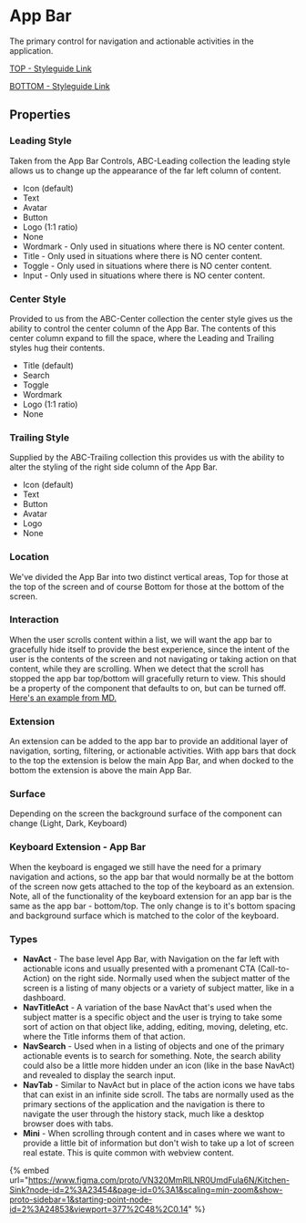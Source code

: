 # App Bar

The primary control for navigation and actionable activities in the application.

[TOP - Styleguide Link](https://zpl.io/254ANOr)

[BOTTOM - Styleguide Link](https://zpl.io/an3L6pv)

## Properties

### Leading Style

Taken from the App Bar Controls, ABC-Leading collection the leading style allows us to change up the appearance of the far left column of content.

* Icon (default)
* Text
* Avatar
* Button
* Logo (1:1 ratio)
* None
* Wordmark - Only used in situations where there is NO center content.
* Title - Only used in situations where there is NO center content.
* Toggle - Only used in situations where there is NO center content.
* Input - Only used in situations where there is NO center content.

### Center Style

Provided to us from the ABC-Center collection the center style gives us the ability to control the center column of the App Bar. The contents of this center column expand to fill the space, where the Leading and Trailing styles hug their contents.

* Title (default)
* Search
* Toggle
* Wordmark
* Logo (1:1 ratio)
* None

### Trailing Style

Supplied by the ABC-Trailing collection this provides us with the ability to alter the styling of the right side column of the App Bar.

* Icon (default)
* Text
* Button
* Avatar
* Logo
* None

### Location

We've divided the App Bar into two distinct vertical areas, Top for those at the top of the screen and of course Bottom for those at the bottom of the screen.

### Interaction

When the user scrolls content within a list, we will want the app bar to gracefully hide itself to provide the best experience, since the intent of the user is the contents of the screen and not navigating or taking action on that content, while they are scrolling. When we detect that the scroll has stopped the app bar top/bottom will gracefully return to view. This should be a property of the component that defaults to on, but can be turned off. [Here's an example from MD.](https://material.io/components/app-bars-top#behavior)

### Extension

An extension can be added to the app bar to provide an additional layer of navigation, sorting, filtering, or actionable activities. With app bars that dock to the top the extension is below the main App Bar, and when docked to the bottom the extension is above the main App Bar.

### Surface

Depending on the screen the background surface of the component can change (Light, Dark, Keyboard)

### Keyboard Extension - App Bar

When the keyboard is engaged we still have the need for a primary navigation and actions, so the app bar that would normally be at the bottom of the screen now gets attached to the top of the keyboard as an extension. Note, all of the functionality of the keyboard extension for an app bar is the same as the app bar - bottom/top. The only change is to it's bottom spacing and background surface which is matched to the color of the keyboard.

### Types

* **NavAct** - The base level App Bar, with Navigation on the far left with actionable icons and usually presented with a promenant CTA (Call-to-Action) on the right side. Normally used when the subject matter of the screen is a listing of many objects or a variety of subject matter, like in a dashboard.
* **NavTitleAct** - A variation of the base NavAct that's used when the subject matter is a specific object and the user is trying to take some sort of action on that object like, adding, editing, moving, deleting, etc. where the Title informs them of that action.
* **NavSearch** - Used when in a listing of objects and one of the primary actionable events is to search for something. Note, the search ability could also be a little more hidden under an icon (like in the base NavAct) and revealed to display the search input.
* **NavTab** - Similar to NavAct but in place of the action icons we have tabs that can exist in an infinite side scroll. The tabs are normally used as the primary sections of the application and the navigation is there to navigate the user through the history stack, much like a desktop browser does with tabs.
* **Mini** - When scrolling through content and in cases where we want to provide a little bit of information but don't wish to take up a lot of screen real estate. This is quite common with webview content.

{% embed url="https://www.figma.com/proto/VN320MmRlLNR0UmdFula6N/Kitchen-Sink?node-id=2%3A23454&page-id=0%3A1&scaling=min-zoom&show-proto-sidebar=1&starting-point-node-id=2%3A24853&viewport=377%2C48%2C0.14" %}

